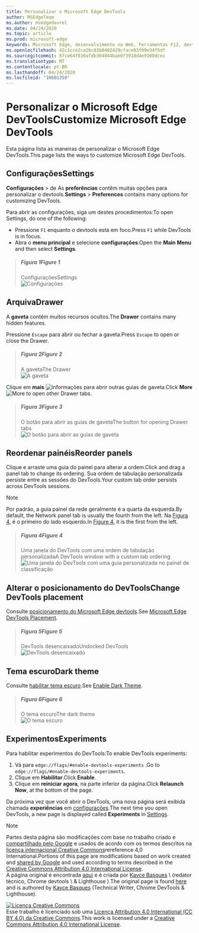 ```yaml
---
title: Personalizar o Microsoft Edge DevTools
author: MSEdgeTeam
ms.author: msedgedevrel
ms.date: 04/24/2020
ms.topic: article
ms.prod: microsoft-edge
keywords: Microsoft Edge, desenvolvimento na Web, Ferramentas F12, devtools
ms.openlocfilehash: 42c1cce2ca26c81b0482429cface83f09e34f5df
ms.sourcegitcommit: 67ce64f810afdb304844bae0f3918d4e9108dcec
ms.translationtype: MT
ms.contentlocale: pt-BR
ms.lasthandoff: 04/24/2020
ms.locfileid: "10601350"
---
```

<!-- Copyright Kayce Basques 

   Licensed under the Apache License, Version 2.0 (the "License");
   you may not use this file except in compliance with the License.
   You may obtain a copy of the License at

       https://www.apache.org/licenses/LICENSE-2.0

   Unless required by applicable law or agreed to in writing, software
   distributed under the License is distributed on an "AS IS" BASIS,
   WITHOUT WARRANTIES OR CONDITIONS OF ANY KIND, either express or implied.
   See the License for the specific language governing permissions and
   limitations under the License.  -->





# <span data-ttu-id="31150-103">Personalizar o Microsoft Edge DevTools</span><span class="sxs-lookup"><span data-stu-id="31150-103">Customize Microsoft Edge DevTools</span></span>   

  

<span data-ttu-id="31150-104">Esta página lista as maneiras de personalizar o Microsoft Edge DevTools.</span><span class="sxs-lookup"><span data-stu-id="31150-104">This page lists the ways to customize Microsoft Edge DevTools.</span></span>  

## <span data-ttu-id="31150-105">Configurações</span><span class="sxs-lookup"><span data-stu-id="31150-105">Settings</span></span>   

<span data-ttu-id="31150-106">**Configurações**  >  de As **preferências** contêm muitas opções para personalizar o devtools.</span><span class="sxs-lookup"><span data-stu-id="31150-106">**Settings** > **Preferences** contains many options for customizing DevTools.</span></span>  

<span data-ttu-id="31150-107">Para abrir as configurações, siga um destes procedimentos:</span><span class="sxs-lookup"><span data-stu-id="31150-107">To open Settings, do one of the following:</span></span>  

*   <span data-ttu-id="31150-108">Pressione `F1` enquanto o devtools está em foco.</span><span class="sxs-lookup"><span data-stu-id="31150-108">Press `F1` while DevTools is in focus.</span></span>  
*   <span data-ttu-id="31150-109">Abra o **menu principal** e selecione **configurações**.</span><span class="sxs-lookup"><span data-stu-id="31150-109">Open the **Main Menu** and then select **Settings**.</span></span>  

> ##### <span data-ttu-id="31150-110">Figura 1</span><span class="sxs-lookup"><span data-stu-id="31150-110">Figure 1</span></span>  
> <span data-ttu-id="31150-111">Configurações</span><span class="sxs-lookup"><span data-stu-id="31150-111">Settings</span></span>  
> ![Configurações][ImageSettings]  

## <span data-ttu-id="31150-113">Arquiva</span><span class="sxs-lookup"><span data-stu-id="31150-113">Drawer</span></span>   

<span data-ttu-id="31150-114">A **gaveta** contém muitos recursos ocultos.</span><span class="sxs-lookup"><span data-stu-id="31150-114">The **Drawer** contains many hidden features.</span></span>  

<span data-ttu-id="31150-115">Pressione `Escape` para abrir ou fechar a gaveta.</span><span class="sxs-lookup"><span data-stu-id="31150-115">Press `Escape` to open or close the Drawer.</span></span>  

> ##### <span data-ttu-id="31150-116">Figura 2</span><span class="sxs-lookup"><span data-stu-id="31150-116">Figure 2</span></span>  
> <span data-ttu-id="31150-117">A gaveta</span><span class="sxs-lookup"><span data-stu-id="31150-117">The Drawer</span></span>  
> ![A gaveta][ImageDrawerExample]  

<span data-ttu-id="31150-119">Clique em **mais** ![ informações ][ImageMoreIcon] para abrir outras guias de gaveta.</span><span class="sxs-lookup"><span data-stu-id="31150-119">Click **More** ![More][ImageMoreIcon]  to open other Drawer tabs.</span></span>  

> ##### <span data-ttu-id="31150-120">Figura 3</span><span class="sxs-lookup"><span data-stu-id="31150-120">Figure 3</span></span>  
> <span data-ttu-id="31150-121">O botão para abrir as guias de gaveta</span><span class="sxs-lookup"><span data-stu-id="31150-121">The button for opening Drawer tabs</span></span>  
> ![O botão para abrir as guias de gaveta][ImageMoreDrawerTabs]  

## <span data-ttu-id="31150-123">Reordenar painéis</span><span class="sxs-lookup"><span data-stu-id="31150-123">Reorder panels</span></span>   

<span data-ttu-id="31150-124">Clique e arraste uma guia do painel para alterar a ordem.</span><span class="sxs-lookup"><span data-stu-id="31150-124">Click and drag a panel tab to change its ordering.</span></span>  <span data-ttu-id="31150-125">Sua ordem de tabulação personalizada persiste entre as sessões do DevTools.</span><span class="sxs-lookup"><span data-stu-id="31150-125">Your custom tab order persists across DevTools sessions.</span></span>  

> [!NOTE]
> <span data-ttu-id="31150-126">Por padrão, a guia painel da rede geralmente é a quarta da esquerda.</span><span class="sxs-lookup"><span data-stu-id="31150-126">By default, the Network panel tab is usually the fourth from the left.</span></span>  <span data-ttu-id="31150-127">Na [Figura 4](#figure-4), é o primeiro do lado esquerdo.</span><span class="sxs-lookup"><span data-stu-id="31150-127">In [Figure 4](#figure-4), it is the first from the left.</span></span>  

> ##### <span data-ttu-id="31150-128">Figura 4</span><span class="sxs-lookup"><span data-stu-id="31150-128">Figure 4</span></span>  
> <span data-ttu-id="31150-129">Uma janela do DevTools com uma ordem de tabulação personalizada</span><span class="sxs-lookup"><span data-stu-id="31150-129">A DevTools window with a custom tab ordering</span></span>    
> ![Uma janela do DevTools com uma guia personalizada no painel de classificação][ImageCustomTabOrdering]  

## <span data-ttu-id="31150-131">Alterar o posicionamento do DevTools</span><span class="sxs-lookup"><span data-stu-id="31150-131">Change DevTools placement</span></span>   

<span data-ttu-id="31150-132">Consulte [posicionamento do Microsoft Edge devtools][DevToolsPlacement].</span><span class="sxs-lookup"><span data-stu-id="31150-132">See [Microsoft Edge DevTools Placement][DevToolsPlacement].</span></span>  

> ##### <span data-ttu-id="31150-133">Figura 5</span><span class="sxs-lookup"><span data-stu-id="31150-133">Figure 5</span></span>  
> <span data-ttu-id="31150-134">DevTools desencaixado</span><span class="sxs-lookup"><span data-stu-id="31150-134">Undocked DevTools</span></span>  
> ![DevTools desencaixado][ImageUndock]  

## <span data-ttu-id="31150-136">Tema escuro</span><span class="sxs-lookup"><span data-stu-id="31150-136">Dark theme</span></span>   

<span data-ttu-id="31150-137">Consulte [habilitar tema escuro][DarkTheme].</span><span class="sxs-lookup"><span data-stu-id="31150-137">See [Enable Dark Theme][DarkTheme].</span></span>  

> ##### <span data-ttu-id="31150-138">Figura 6</span><span class="sxs-lookup"><span data-stu-id="31150-138">Figure 6</span></span>  
> <span data-ttu-id="31150-139">O tema escuro</span><span class="sxs-lookup"><span data-stu-id="31150-139">The dark theme</span></span>  
> ![O tema escuro][ImageDarkTheme]  

## <span data-ttu-id="31150-141">Experimentos</span><span class="sxs-lookup"><span data-stu-id="31150-141">Experiments</span></span>   

<span data-ttu-id="31150-142">Para habilitar experimentos do DevTools:</span><span class="sxs-lookup"><span data-stu-id="31150-142">To enable DevTools experiments:</span></span>  

1.  <span data-ttu-id="31150-143">Vá para `edge://flags/#enable-devtools-experiments` .</span><span class="sxs-lookup"><span data-stu-id="31150-143">Go to `edge://flags/#enable-devtools-experiments`.</span></span>  
1.  <span data-ttu-id="31150-144">Clique em **Habilitar**.</span><span class="sxs-lookup"><span data-stu-id="31150-144">Click **Enable**.</span></span>  
1.  <span data-ttu-id="31150-145">Clique em **reiniciar agora**, na parte inferior da página.</span><span class="sxs-lookup"><span data-stu-id="31150-145">Click **Relaunch Now**, at the bottom of the page.</span></span>  

<span data-ttu-id="31150-146">Da próxima vez que você abrir o DevTools, uma nova página será exibida chamada **experiências** em [configurações](#settings).</span><span class="sxs-lookup"><span data-stu-id="31150-146">The next time you open DevTools, a new page is displayed called **Experiments** in [Settings](#settings).</span></span>  

   

  

<!-- image links -->  

[ImageMoreIcon]: /microsoft-edge/devtools-guide-chromium/media/more-icon.msft.png  

[ImageSettings]: /microsoft-edge/devtools-guide-chromium/media/customize-settings-preferences.msft.png "Figura 1: configurações"  
[ImageDrawerExample]: /microsoft-edge/devtools-guide-chromium/media/customize-drawer-open.msft.png "Figura 2: a gaveta"  
[ImageMoreDrawerTabs]: /microsoft-edge/devtools-guide-chromium/media/customize-drawer-open-more-tools.msft.png "Figura 3: o botão para abrir guias de gaveta"  
[ImageCustomTabOrdering]: /microsoft-edge/devtools-guide-chromium/media/customize-network-first-position.msft.png "Figura 4: uma janela do DevTools com uma guia personalizada no painel de classificação"  
[ImageUndock]: /microsoft-edge/devtools-guide-chromium/media/customize-dev-tools-dock-side.msft.png "Figura 5: DevTools desencaixada"  
[ImageDarkTheme]: /microsoft-edge/devtools-guide-chromium/media/customize-settings-appearance-theme.msft.png "Figura 6: o tema escuro"  

<!-- links -->  

[DevToolsPlacement]: /microsoft-edge/devtools-guide-chromium/customize/placement "Alterar o posicionamento do Microsoft Edge DevTools (desencaixar, encaixar na parte inferior, encaixar à esquerda)"  
[DarkTheme]: /microsoft-edge/devtools-guide-chromium/customize/dark-theme "Habilitar tema escuro no Microsoft Edge DevTools"  

> [!NOTE]
> <span data-ttu-id="31150-155">Partes desta página são modificações com base no trabalho criado e [compartilhado pelo Google][GoogleSitePolicies] e usados de acordo com os termos descritos na [licença internacional Creative Commons][CCA4IL]rereference 4,0 International.</span><span class="sxs-lookup"><span data-stu-id="31150-155">Portions of this page are modifications based on work created and [shared by Google][GoogleSitePolicies] and used according to terms described in the [Creative Commons Attribution 4.0 International License][CCA4IL].</span></span>  
> <span data-ttu-id="31150-156">A página original é encontrada [aqui](https://developers.google.com/web/tools/chrome-devtools/customize/index) e é criada por [Kayce Basques][KayceBasques] \ (redator técnico, Chrome devtools \ & Lighthouse \).</span><span class="sxs-lookup"><span data-stu-id="31150-156">The original page is found [here](https://developers.google.com/web/tools/chrome-devtools/customize/index) and is authored by [Kayce Basques][KayceBasques] \(Technical Writer, Chrome DevTools \& Lighthouse\).</span></span>  

[![Licença Creative Commons][CCby4Image]][CCA4IL]  
<span data-ttu-id="31150-158">Esse trabalho é licenciado sob uma [Licença Attribution 4.0 International (CC BY 4.0) da Creative Commons][CCA4IL].</span><span class="sxs-lookup"><span data-stu-id="31150-158">This work is licensed under a [Creative Commons Attribution 4.0 International License][CCA4IL].</span></span>  

[CCA4IL]: https://creativecommons.org/licenses/by/4.0  
[CCby4Image]: https://i.creativecommons.org/l/by/4.0/88x31.png  
[GoogleSitePolicies]: https://developers.google.com/terms/site-policies  
[KayceBasques]: https://developers.google.com/web/resources/contributors/kaycebasques  
